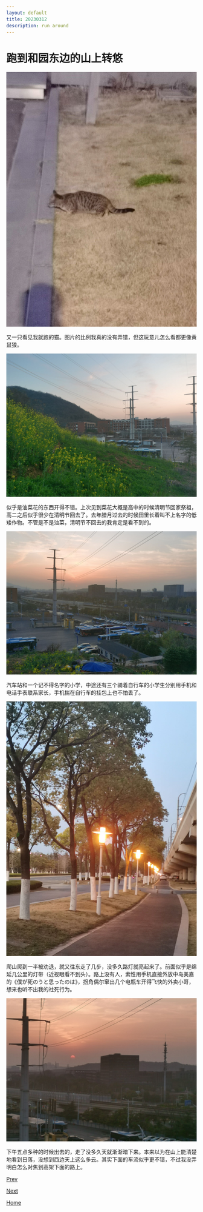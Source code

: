 ```yaml
---
layout: default
title: 20230312
description: run around
---
```


# 跑到和园东边的山上转悠

![Alt text](./fig/cat.jpg)

又一只看见我就跑的猫。图片的比例我真的没有弄错，但这玩意儿怎么看都更像黄鼠狼。

![Alt text](./fig/cloud.jpg)

似乎是油菜花的东西开得不错。上次见到菜花大概是高中的时候清明节回家祭祖，高二之后似乎很少在清明节回去了。去年腊月过去的时候田里长着叫不上名字的低矮作物。不管是不是油菜，清明节不回去的我肯定是看不到的。

![Alt text](./fig/mount.jpg)

汽车站和一个记不得名字的小学，中途还有三个骑着自行车的小学生分别用手机和电话手表联系家长，手机揣在自行车的挂包上也不怕丢了。

![Alt text](./fig/road.jpg)

爬山爬到一半被劝退，就又往东走了几步，没多久路灯就亮起来了。前面似乎是绵延几公里的灯带（近视眼看不到头）。路上没有人，索性用手机直接外放中岛美嘉的《僕が死のうと思ったのは》，拐角偶尔窜出几个电瓶车开得飞快的外卖小哥，想来也听不出我的社死行为。

![Alt text](./fig/sunset.jpg)

下午五点多种的时候出去的，走了没多久天就渐渐暗下来。本来以为在山上能清楚地看到日落，没想到西边天上这么多云。其实下面的车流似乎更不错，不过我没弄明白怎么对焦到高架下面的路上。

[Prev](./insert-video.md)

[Next](./fairwell.md)

[Home](../index.md)